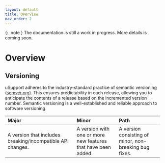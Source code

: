 ```yaml
---
layout: default
title: Overview
nav_order: 2
---
```


{: .note }
The documentation is still a work in progress. More details is coming soon.

# Overview

## Versioning
uSupport adheres to the industry-standard practice of semantic versioning ([semver.org](https://semver.org/)). This ensures predictability in each release, allowing you to anticipate the contents of a release based on the incremented version number. Semantic versioning is a well-established and reliable approach to software versioning.

| Major        | Minor        | Path |
|:-------------|:------------------|:------|
| A version that includes breaking/incompatible API changes.            | A version with one or more new features that have been added. |  A version consisting of minor, non-breaking bug fixes.  |